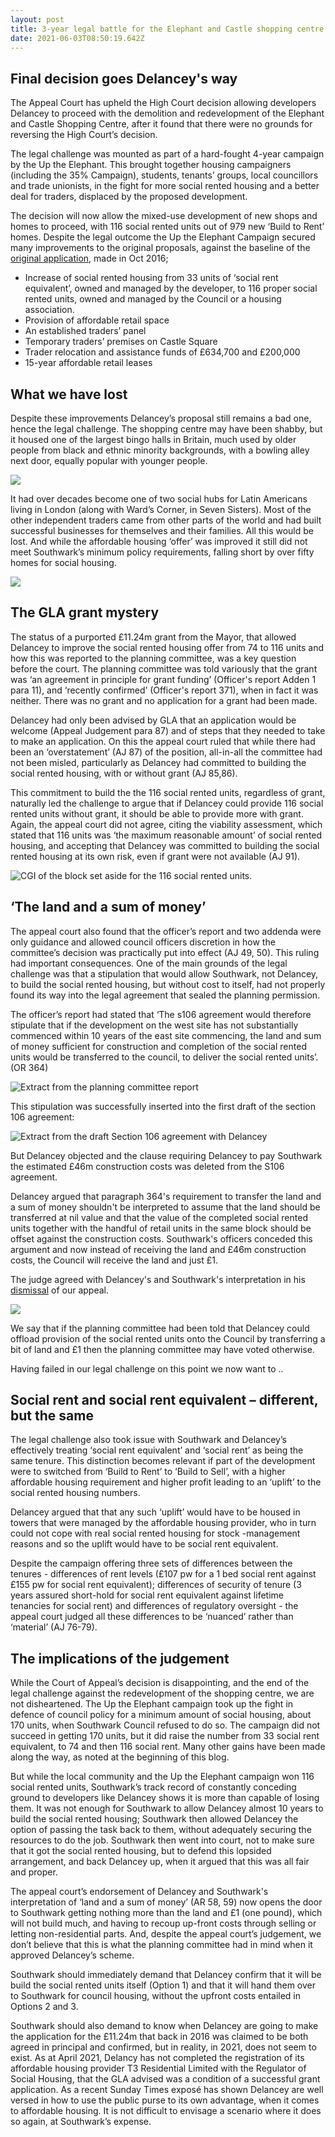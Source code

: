 ```yaml
---
layout: post
title: 3-year legal battle for the Elephant and Castle shopping centre ends
date: 2021-06-03T08:50:19.642Z
---
```

## Final decision goes Delancey's way

The Appeal Court has upheld the High Court decision allowing developers Delancey to proceed with the demolition and redevelopment of the Elephant and Castle Shopping Centre, after it found that there were no grounds for reversing the High Court’s decision.

The legal challenge was mounted as part of a hard-fought 4-year campaign by the Up the Elephant. This brought together housing campaigners (including the 35% Campaign), students, tenants’ groups, local councillors and trade unionists, in the fight for more social rented housing and a better deal for traders, displaced by the proposed development.

The decision will now allow the mixed-use development of new shops and homes to proceed, with 116 social rented units out of 979 new ‘Build to Rent’ homes.
Despite the legal outcome the Up the Elephant Campaign secured many improvements to the original proposals, against the baseline of the [original application](http://planbuild.southwark.gov.uk/documents/?casereference=16/AP/4458&system=DC), made in Oct 2016;

* Increase of social rented housing from 33 units of ‘social rent equivalent’, owned and managed by the developer, to 116 proper social rented units, owned and managed by the Council or a housing association.
* Provision of affordable retail space
* An established traders’ panel
* Temporary traders’ premises on Castle Square
* Trader relocation and assistance funds of £634,700 and £200,000
* 15-year affordable retail leases

## What we have lost

Despite these improvements Delancey’s proposal still remains a bad one, hence the legal challenge.
The shopping centre may have been shabby, but it housed one of the largest bingo halls in Britain, much used by older people from black and ethnic minority backgrounds, with a bowling alley next door, equally popular with younger people.

![](https://35percent.github.io/uptheelephant/img/header.jpg)

It had over decades become one of two social hubs for Latin Americans living in London (along with Ward’s Corner, in Seven Sisters). Most of the other independent traders came from other parts of the world and had built successful businesses for themselves and their families. All this would be lost. And while the affordable housing ‘offer’ was improved it still did not meet Southwark’s minimum policy requirements, falling short by over fifty homes for social housing.

![](https://35percent.github.io/img/traderscomp.jpeg)

## The GLA grant mystery

The status of a purported £11.24m grant from the Mayor, that allowed Delancey to improve the social rented housing offer from 74 to 116 units and how this was reported to the planning committee, was a key question before the court. The planning committee was told variously that the grant was ‘an agreement in principle for grant funding’ (Officer&#39;s report Adden 1 para 11), and ‘recently confirmed’ (Officer&#39;s report 371), when in fact it was neither. There was no grant and no application for a grant had been made.

Delancey had only been advised by GLA that an application would be welcome (Appeal Judgement para 87) and of steps that they needed to take to make an application.
On this the appeal court ruled that while there had been an ‘overstatement’ (AJ 87) of the position, all-in-all the committee had not been misled, particularly as Delancey had committed to building the social rented housing, with or without grant (AJ 85,86).

This commitment to build the the 116 social rented units, regardless of grant, naturally led the challenge to argue that if Delancey could provide 116 social rented units without grant, it should be able to provide more with grant. Again, the appeal court did not agree, citing the viability assessment, which stated that 116 units was ‘the maximum reasonable amount’ of social rented housing, and accepting that Delancey was committed to building the social rented housing at its own risk, even if grant were not available (AJ 91).

![](/img/screenshot-2021-06-03-at-11-41-53-the2a84-pdf.png "CGI of the block set aside for the 116 social rented units.")

## ‘The land and a sum of money’

The appeal court also found that the officer’s report and two addenda were only guidance and allowed council officers discretion in how the committee’s decision was practically put into effect (AJ 49, 50). This ruling had important consequences. One of the main grounds of the legal challenge was that a stipulation that would allow Southwark, not Delancey, to build the social rented housing, but without cost to itself, had not properly found its way into the legal agreement that sealed the planning permission.

The officer’s report had stated that ‘The s106 agreement would therefore stipulate that if the development on the west site has not substantially commenced within 10 years of the east site commencing, the land and sum of money sufficient for construction and completion of the social rented units would be transferred to the council, to deliver the social rented units’. (OR 364)

![](/img/landandsufficient.png "Extract from the planning committee report")

This stipulation was successfully inserted into the first draft of the section 106 agreement:

![](/img/deletedclause.jpg "Extract from the draft Section 106 agreement with Delancey")

But Delancey objected and the clause requiring Delancey to pay Southwark the estimated £46m construction costs was deleted from the S106 agreement.

Delancey argued that paragraph 364's requirement to transfer the land and a sum of money shouldn't be interpreted to assume that the land should be transferred at nil value and that the value of the completed social rented units together with the handful of retail units in the same block should be offset against the construction costs. Southwark's officers conceded this argument and now instead of receiving the land and £46m construction costs, the Council will receive the land and just £1.

The judge agreed with Delancey's and Southwark's interpretation in his [dismissal](https://www.bailii.org/ew/cases/EWCA/Civ/2021/827.html) of our appeal.

![](/img/screenshot-2021-06-03-at-11-28-40-flynn-r-on-the-application-of-v-the-london-borough-of-southwark-council-anor-2021-ew-...-.png)

We say that if the planning committee had been told that Delancey could offload provision of the social rented units onto the Council by transferring a bit of land and £1 then the planning committee may have voted otherwise.

Having failed in our legal challenge on this point we now want to ..

## Social rent and social rent equivalent – different, but the same

The legal challenge also took issue with Southwark and Delancey’s effectively treating ‘social rent equivalent’ and ‘social rent’ as being the same tenure.
This distinction becomes relevant if part of the development were to switched from ‘Build to Rent’ to ‘Build to Sell’, with a higher affordable housing requirement  and higher profit leading to an ‘uplift’ to the social rented housing numbers.

Delancey argued that that any such ‘uplift’ would have to be housed in towers that were managed by the affordable housing provider, who in turn could not cope with real social rented housing for stock -management reasons and so the uplift would have to be social rent equivalent.

Despite the campaign offering three sets of differences between the tenures - differences of rent levels (£107 pw for a 1 bed social rent against £155 pw for social rent equivalent); differences of security of tenure (3 years assured short-hold for social rent equivalent against lifetime tenancies for social rent) and differences of regulatory oversight - the appeal court judged all these differences to be ‘nuanced’ rather than ‘material’ (AJ 76-79).

## The implications of the judgement

While the Court of Appeal’s decision is disappointing, and the end of the legal challenge against the redevelopment of the shopping centre, we are not disheartened. The Up the Elephant campaign took up the fight in defence of council policy for a minimum amount of social housing, about 170 units, when Southwark Council refused to do so. The campaign did not succeed in getting 170 units,
but it did raise the number from 33 social rent equivalent, to 74 and then 116 social rent. Many other gains have been made along the way, as noted at the beginning of this blog.

But while the local community and the Up the Elephant campaign won 116 social rented units, Southwark’s track record of constantly conceding ground to developers like Delancey shows it is more than capable of losing them.
It was not enough for Southwark to allow Delancey almost 10 years to build the social rented housing; Southwark then allowed Delancey the option of passing the task back to them, without adequately securing the resources to do the job. Southwark then went into court, not to make sure that it got the social rented housing, but to defend this lopsided arrangement, and back Delancey up, when it argued that this was all fair and proper.

The appeal court’s endorsement of Delancey and Southwark's interpretation of ‘land and a sum of money’ (AR 58, 59) now opens the door to Southwark getting nothing more than the land and £1 (one pound), which will not build much, and having to recoup up-front costs through selling or letting non-residential parts. And, despite the appeal court’s judgement, we don’t believe that this is what the planning committee had in mind when it approved Delancey’s scheme.

Southwark should immediately demand that Delancey confirm that it will be build the social rented units itself (Option 1) and that it will hand them over to Southwark for council housing, without the upfront costs entailed in Options 2 and 3.

Southwark should also demand to know when Delancey are going to make the application for the £11.24m that back in 2016 was claimed to be both agreed in principal and confirmed, but in reality, in 2021, does not seem to exist. As at April 2021, Delancy has not completed the registration of its affordable housing provider T3 Residential Limited with the Regulator of Social Housing, that the
GLA advised was a condition of a successful grant application. As a recent Sunday Times exposé has shown Delancey are well versed in how to use the public purse to its own advantage, when it comes to affordable housing. It is not difficult to envisage a scenario where it does so again, at Southwark’s expense.